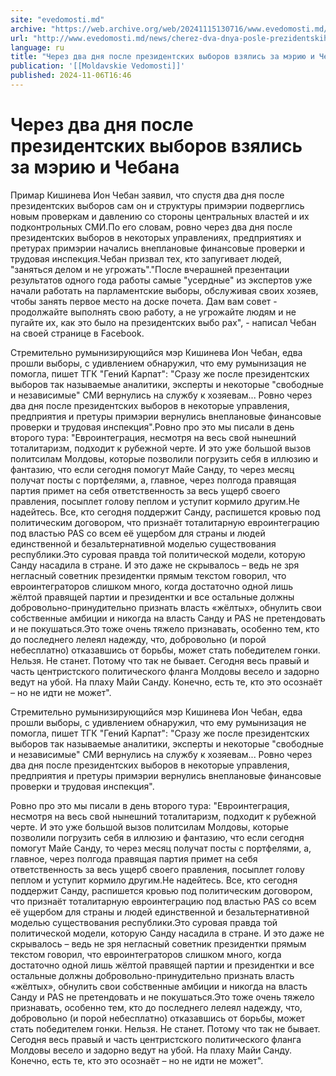 ```yaml
---
site: "evedomosti.md"
archive: "https://web.archive.org/web/20241115130716/www.evedomosti.md/news/cherez-dva-dnya-posle-prezidentskih-vyborov-vzyalis-za-meriy"
url: "http://www.evedomosti.md/news/cherez-dva-dnya-posle-prezidentskih-vyborov-vzyalis-za-meriy"
language: ru
title: "Через два дня после президентских выборов взялись за мэрию и Чебана"
publication: '[[Moldavskie Vedomosti]]'
published: 2024-11-06T16:46
---
```


# Через два дня после президентских выборов взялись за мэрию и Чебана

Примар Кишинева Ион Чебан заявил, что спустя два дня после президентских выборов сам он и структуры примэрии подверглись новым проверкам и давлению со стороны центральных властей и их подконтрольных СМИ.По его словам, ровно через два дня после президентских выборов в некоторых управлениях, предприятиях и претурах примэрии начались внеплановые финансовые проверки и трудовая инспекция.Чебан призвал тех, кто запугивает людей, "заняться делом и не угрожать"."После вчерашней презентации результатов одного года работы самые "усердные" из экспертов уже начали работать на парламентские выборы, обслуживая своих хозяев, чтобы занять первое место на доске почета. Дам вам совет - продолжайте выполнять свою работу, а не угрожайте людям и не пугайте их, как это было на президентских выбо рах", - написал Чебан на своей странице в Facebook.

Стремительно румынизирующийся мэр Кишинева Ион Чебан, едва прошли выборы, с удивлением обнаружил, что ему румынизация не помогла, пишет ТГК "Гений Карпат": "Сразу же после президентских выборов так называемые аналитики, эксперты и некоторые "свободные и независимые" СМИ вернулись на службу к хозяевам... Ровно через два дня после президентских выборов в некоторые управления, предприятия и претуры примэрии вернулись внеплановые финансовые проверки и трудовая инспекция".Ровно про это мы писали в день второго тура: "Евроинтеграция, несмотря на весь свой нынешний тоталитаризм, подходит к рубежной черте. И это уже большой вызов политсилам Молдовы, которые позволили погрузить себя в иллюзию и фантазию, что если сегодня помогут Майе Санду, то через месяц получат посты с портфелями, а, главное, через полгода правящая партия примет на себя ответственность за весь ущерб своего правления, посыплет голову пеплом и уступит кормило другим.Не надейтесь. Все, кто сегодня поддержит Санду, распишется кровью под политическим договором, что признаёт тоталитарную евроинтеграцию под властью PAS со всем её ущербом для страны и людей единственной и безальтернативной моделью существования республики.Это суровая правда той политической модели, которую Санду насадила в стране. И это даже не скрывалось – ведь не зря негласный советник президентки прямым текстом говорил, что евроинтеграторов слишком много, когда достаточно одной лишь жёлтой правящей партии и президентки и все остальные должны добровольно-принудительно признать власть «жёлтых», обнулить свои собственные амбиции и никогда на власть Санду и PAS не претендовать и не покушаться.Это тоже очень тяжело признавать, особенно тем, кто до последнего лелеял надежду, что, добровольно (и порой небесплатно) отказавшись от борьбы, может стать победителем гонки. Нельзя. Не станет. Потому что так не бывает. Сегодня весь правый и часть центристского политического фланга Молдовы весело и задорно ведут на убой. На плаху Майи Санду. Конечно, есть те, кто это осознаёт – но не идти не может".

Стремительно румынизирующийся мэр Кишинева Ион Чебан, едва прошли выборы, с удивлением обнаружил, что ему румынизация не помогла, пишет ТГК "Гений Карпат": "Сразу же после президентских выборов так называемые аналитики, эксперты и некоторые "свободные и независимые" СМИ вернулись на службу к хозяевам... Ровно через два дня после президентских выборов в некоторые управления, предприятия и претуры примэрии вернулись внеплановые финансовые проверки и трудовая инспекция".

Ровно про это мы писали в день второго тура: "Евроинтеграция, несмотря на весь свой нынешний тоталитаризм, подходит к рубежной черте. И это уже большой вызов политсилам Молдовы, которые позволили погрузить себя в иллюзию и фантазию, что если сегодня помогут Майе Санду, то через месяц получат посты с портфелями, а, главное, через полгода правящая партия примет на себя ответственность за весь ущерб своего правления, посыплет голову пеплом и уступит кормило другим.Не надейтесь. Все, кто сегодня поддержит Санду, распишется кровью под политическим договором, что признаёт тоталитарную евроинтеграцию под властью PAS со всем её ущербом для страны и людей единственной и безальтернативной моделью существования республики.Это суровая правда той политической модели, которую Санду насадила в стране. И это даже не скрывалось – ведь не зря негласный советник президентки прямым текстом говорил, что евроинтеграторов слишком много, когда достаточно одной лишь жёлтой правящей партии и президентки и все остальные должны добровольно-принудительно признать власть «жёлтых», обнулить свои собственные амбиции и никогда на власть Санду и PAS не претендовать и не покушаться.Это тоже очень тяжело признавать, особенно тем, кто до последнего лелеял надежду, что, добровольно (и порой небесплатно) отказавшись от борьбы, может стать победителем гонки. Нельзя. Не станет. Потому что так не бывает. Сегодня весь правый и часть центристского политического фланга Молдовы весело и задорно ведут на убой. На плаху Майи Санду. Конечно, есть те, кто это осознаёт – но не идти не может".
